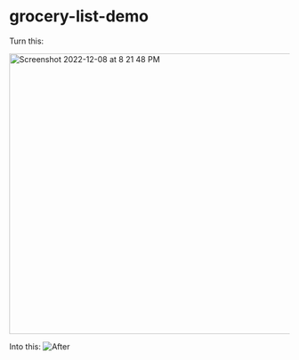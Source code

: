 # grocery-list-demo
Turn this:

<img width="505" alt="Screenshot 2022-12-08 at 8 21 48 PM" src="https://user-images.githubusercontent.com/26041727/206601592-8c827043-c93c-444b-8af7-c9afe6c10411.png">

Into this:
![After](https://user-images.githubusercontent.com/26041727/206601670-0f97ee7f-e25c-4702-ae15-8219a7ae9e9f.png)

